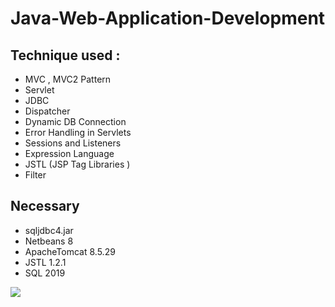 # Java-Web-Application-Development
## Technique used : 
+ MVC , MVC2 Pattern
+ Servlet
+ JDBC
+ Dispatcher
+ Dynamic DB Connection
+ Error Handling in Servlets
+ Sessions and Listeners
+ Expression Language
+ JSTL (JSP Tag Libraries )
+ Filter
## Necessary 
+ sqljdbc4.jar
+ Netbeans 8
+ ApacheTomcat 8.5.29
+ JSTL 1.2.1
+ SQL 2019
<img src="(https://drive.google.com/file/d/10bgG-g8WzMJTZ1kp_5OA8rF2C_AqYyEs/view?usp=drive_link)">
